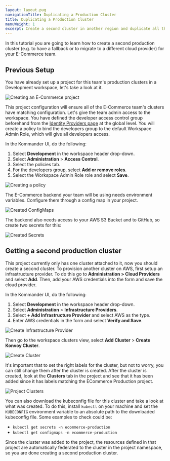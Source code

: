```yaml
---
layout: layout.pug
navigationTitle: Duplicating a Production Cluster
title: Duplicating a Production Cluster
menuWeight: 1
excerpt: Create a second cluster in another region and duplicate all the addons and configuration
---
```


In this tutorial you are going to learn how to create a second production cluster (e.g. to have a fallback or to migrate to a different cloud provider) for your E-Commerce team.

## Previous Setup

You have already set up a project for this team's production clusters in a Development workspace, let's take a look at it.

![Creating an E-Commerce project](/ksphere/kommander/1.1.0-beta/img/tutorial-ecommerce-project.png)

This project configuration will ensure all of the E-Commerce team's clusters have matching configuration. Let's give the team admin access to the workspace.
You have defined the developer access control group beforehand from the [Identity Providers page](https://docs.d2iq.com/ksphere/kommander/1.1.0-beta/operations/identity-providers/#groups) at the global level. You will create a policy to bind the developers group to the default Workspace Admin Role, which will give all developers access.

In the Kommander UI, do the following:
1. Select **Development** in the workspace header drop-down. 
2. Select **Administration** > **Access Control**.
3. Select the policies tab.
4. For the developers group, select **Add or remove roles**.
5. Select the Workspace Admin Role role and select **Save**.

![Creating a policy](/ksphere/kommander/1.1.0-beta/img/tutorial-ecommerce-policy.png)

The E-Commerce backend your team will be using needs environment variables. Configure them through a config map in your project.

![Created ConfigMaps](/ksphere/kommander/1.1.0-beta/img/tutorial-ecommerce-configmaps.png)

The backend also needs access to your AWS S3 Bucket and to GitHub, so create two secrets for this:

![Created Secrets](/ksphere/kommander/1.1.0-beta/img/tutorial-ecommerce-secrets.png)

## Getting a second production cluster

This project currently only has one cluster attached to it, now you should create a second cluster.
To provision another cluster on AWS, first setup an infrastructure provider. To do this go to **Administration > Cloud Providers** and select **Add**. Then, add your AWS credentials into the form and save the cloud provider.

In the Kommander UI, do the following:
1. Select **Development** in the workspace header drop-down. 
2. Select **Administration** > **Infrastructure Providers**.
3. Select **+ Add Infrastructure Provider** and select AWS as the type.
4. Enter AWS credentials in the form and select **Verify and Save**.

![Create Infrastructure Provider](/ksphere/kommander/1.1.0-beta/img/tutorial-ecommerce-infraprovider.png)

Then go to the workspace clusters view, select **Add Cluster** > **Create Konvoy Cluster**.

![Create Cluster](/ksphere/kommander/1.1.0-beta/img/tutorial-ecommerce-cluster.png)

It's important that to set the right labels for the cluster, but not to worry, you can still change them after the cluster is created. After the cluster is created, look at the **Clusters** tab in the project and see that it has been added since it has labels matching the ECommerce Production project.

![Project Clusters](/ksphere/kommander/1.1.0-beta/img/tutorial-ecommerce-projectclusters.png)

You can also download the kubeconfig file for this cluster and take a look at what was created.
To do this, install `kubectl` on your machine and set the `KUBECONFIG` environment variable to an absolute path to the downloaded kubeconfig file. Some examples to check could be:

- `kubectl get secrets -n ecommerce-production`
- `kubectl get configmaps -n ecommerce-production`

Since the cluster was added to the project, the resources defined in that project are automatically federated to the cluster in the project namespace, so you are done creating a second production cluster.

